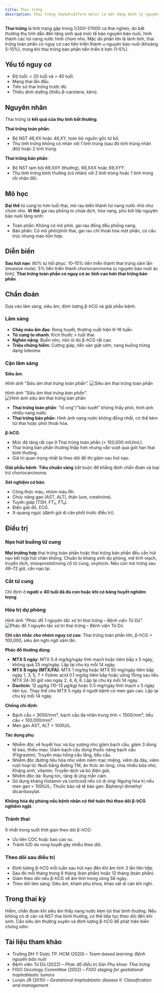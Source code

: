 ```yaml
---
title: Thai trứng
description: Thai trứng (Hydatidiform mole) là một dạng bệnh lý nguyên bào nuôi thai kỳ, đặc trưng bởi sự tăng sinh bất thường của các gai rau (nhau) với biến đổi nang nước, không có hoặc chỉ có phôi thai thoái hóa.
---
```


**Thai trứng** là tình trạng gặp trong 1/200–1/1000 ca thai nghén, do bất thường thụ tinh dẫn đến tăng sinh quá mức tế bào nguyên bào nuôi, hình thành các túi nang nước hình chùm nho. Mặc dù phần lớn là lành tính, thai trứng toàn phần có nguy cơ cao tiến triển thành u nguyên bào nuôi (khoảng 5–15%), trong khi thai trứng bán phần tiến triển ít hơn (1–5%).

## Yếu tố nguy cơ

- Độ tuổi: < 20 tuổi và > 40 tuổi.
- Mang thai lần đầu.
- Tiền sử thai trứng trước đó.
- Thiếu dinh dưỡng (thiếu β-carotene, kẽm).

## Nguyên nhân

Thai trứng là **kết quả của thụ tinh bất thường**.

**Thai trứng toàn phần**:

- Bộ NST 46,XX hoặc 46,XY, toàn bộ nguồn gốc từ bố.
- Thụ tinh trứng không có nhân với 1 tinh trùng (sau đó tinh trùng nhân đôi) hoặc 2 tinh trùng.

**Thai trứng bán phần**:

- Bộ NST tam bội 69,XXY (thường), 69,XXX hoặc 69,XYY.
- Thụ tinh trứng bình thường (có nhân) với 2 tinh trùng hoặc 1 tinh trùng rồi nhân đôi.

## Mô học

**Đại thể** tử cung to hơn tuổi thai, mô rau biến thành túi nang nước nhỏ như chùm nho. **Vi thể** gai rau phồng to chứa dịch, hóa nang, phủ bởi lớp nguyên bào nuôi tăng sinh:

- Toàn phần: Không có mô phôi, gai rau đồng đều phồng nang.
- Bán phần: Có mô phôi/phôi thai, gai rau chỉ thoái hóa một phần, có cấu trúc nhung mao hỗn hợp.

## Diễn biến

**Sau hút nạo**: 80% tự hồi phục. 10–15% tiến triển thành thai trứng xâm lấn (invasive mole). 5% tiến triển thành choriocarcinoma (u nguyên bào nuôi ác tính). **Thai trứng toàn phần có nguy cơ ác tính cao hơn thai trứng bán phần**.

## Chẩn đoán

Dựa vào lâm sàng, siêu âm, định lượng β-hCG và giải phẫu bệnh.

### Lâm sàng

- **Chảy máu âm đạo**: Rong huyết, thường xuất hiện 6–16 tuần.
- **Tử cung to nhanh**: Kích thước > tuổi thai.
- **Nghén nặng**: Buồn nôn, nôn ói do β-hCG rất cao.
- **Triệu chứng hiếm**: Cường giáp, tiền sản giật sớm, nang buồng trứng dạng luteoma.

### Cận lâm sàng

**Siêu âm**:

_Hình ảnh "Siêu âm thai trứng toàn phần"._
![Siêu âm thai trứng toàn phần](./_images/hinh-anh-sieu-am-thai-trung-toan-phan.png)

_Hình ảnh "Siêu âm thai trứng bán phần"._
![Hình ảnh siêu âm thai trứng bán phần](./_images/hinh-anh-sieu-am-thai-trung-ban-phan.png)

- **Thai trứng toàn phần**: "tổ ong"/"bão tuyết" không thấy phôi, hình ảnh nhiều nang nước.
- **Thai trứng bán phần**: Hình ảnh nang nước không đồng nhất, có thể kèm túi thai hoặc phôi thoái hóa.

**β-hCG**:

- Mức độ tăng rất cao ở Thai trứng toàn phần (> 100,000 mIU/mL).
- Thai trứng bán phần thường thấp hơn nhưng vẫn vượt quá giới hạn thai bình thường.
- Giá trị quan trọng nhất là theo dõi đồ thị giảm sau hút nạo.

**Giải phẫu bệnh**: **Tiêu chuẩn vàng** bắt buộc để khẳng định chẩn đoán và loại trừ choriocarcinoma.

**Xét nghiệm cơ bản**:

- Công thức máu, nhóm máu Rh.
- Chức năng gan (AST, ALT), thận (ure, creatinine).
- Tuyến giáp (TSH, FT₃, FT₄).
- Điện giải đồ, ECG.
- X-quang ngực (đánh giá di căn phổi trước điều trị).

## Điều trị

### Nạo hút buồng tử cung

**Mọi trường hợp** thai trứng toàn phần hoặc thai trứng bán phần đều cần hút nạo kết hợp hút chân không. Chuẩn bị kháng sinh dự phòng, mê tĩnh mạch, truyền dịch, misoprostol/nong cổ tử cung, oxytocin. Nếu còn mô trứng sau 48–72 giờ, cần nạo lại.

### Cắt tử cung

Chỉ định ở **người ≥ 40 tuổi đã đủ con hoặc khi có băng huyết nghiêm trọng**.

### Hóa trị dự phòng

_Hình ảnh "Phác đồ 1 nguyên tắc xử trí thai trứng – Bệnh viện Từ Dũ"._
![Phác đồ 1 nguyên tắc xử trí thai trứng – Bệnh viện Từ Dũ](./_images/tu-du-phac-do-1-nguyen-tac-xu-tri-thai-trung.png)

**Chỉ cân nhắc cho nhóm nguy cơ cao**: Thai trứng toàn phần lớn, β-hCG > 100,000, siêu âm nghi ngờ xâm lấn.

**Phác đồ thường dùng**:

- **MTX 5 ngày**: MTX 0.4 mg/kg/ngày tĩnh mạch hoặc tiêm bắp x 5 ngày, không quá 25 mg/ngày. Lặp lại chu kỳ mỗi 14 ngày.
- **MTX 8 ngày (MTX/FA)**: MTX 1 mg/kg hoặc MTX 50 mg/ngày tiêm bắp ngày 1, 3, 5, 7 + Folinic acid 0.1 mg/kg tiêm bắp hoặc uống 15mg sau liều MTX 24-30 giờ vào ngày 2, 4, 6, 8. Lặp lại chu kỳ mỗi 14 ngày.
- **Dacticin**: 12 µg/kg (10-13 µg/kg) hoặc 0.5 mg/ngày tĩnh mạch x 5 ngày liên tục. Thay thế cho MTX 5 ngày ở người bệnh có men gan cao. Lặp lại chu kỳ mỗi 14 ngày.

**Chống chỉ định**:

- Bạch cầu < 3000/mm³, bạch cầu đa nhân trung tính < 1500/mm³, tiểu cầu < 100,000/mm³.
- Men gan AST, ALT > 100IU/L.

**Tác dụng phụ**:

- Nhiễm độc về huyết học và tủy xương như giảm bạch cầu, giảm 3 dòng tế bào, thiếu máu: Giảm bạch cầu dùng thuốc nâng bạch cầu (Filgrastim); Truyền máu hồng cầu lắng, tiểu cầu.
- Nhiễm độc đường tiêu hóa như viêm niêm mạc miệng, viêm dạ dày, viêm ruột hoại tử: Nuôi bằng đường TM, ăn thức ăn lỏng, chia nhiều bữa nhỏ; Kháng sinh, vitamin; Truyền dịch và bù điện giải.
- Nhiễm độc da: Rụng tóc, tăng dị ứng mẫn cảm.
- Sử dụng kháng histamin và corticoid nếu có dị ứng: Ngưng hóa trị nếu men gan > 100IU/L; Thuốc bảo vệ tế bào gan: Biphenyl dimethyl dicarrboxylat.

**Không hóa dự phòng nếu bệnh nhân có thể tuân thủ theo dõi β-hCG nghiêm ngặt**.

### Tránh thai

Ít nhất trong suốt thời gian theo dõi β-hCG:

- Ưu tiên COC hoặc bao cao su.
- Tránh IUD do rong huyết gây nhiễu theo dõi.

### Theo dõi sau điều trị

- Định lượng β-hCG mỗi tuần sau hút nạo đến khi âm tính 3 lần liên tiếp.
- Sau đó mỗi tháng trong 6 tháng (bán phần) hoặc 12 tháng (toàn phần).
- Giảm theo dõi nếu β-hCG về âm tính trong vòng 56 ngày.
- Theo dõi lâm sàng: Siêu âm, khám phụ khoa, khảo sát di căn khi nghi.

## Trong thai kỳ

Hiếm, chẩn đoán khi siêu âm thấy nang nước kèm túi thai bình thường. Nếu không có di căn và NST thai bình thường, có thể tiếp tục theo dõi đến khi sinh. Cần siêu âm thường xuyên và định lượng β-hCG để phát hiện biến chứng sớm.

## Tài liệu tham khảo

- Trường ĐH Y Dược TP. HCM (2020) – _Team-based learning: Bệnh nguyên bào nuôi_
- Bệnh viện Từ Dũ (2022) – _Phác đồ điều trị Sản Phụ khoa: Thai trứng_
- FIGO Oncology Committee (2002) – _FIGO staging for gestational trophoblastic tumors_
- Lurain JR (2010) – _Gestational trophoblastic disease II: Classification and management_
